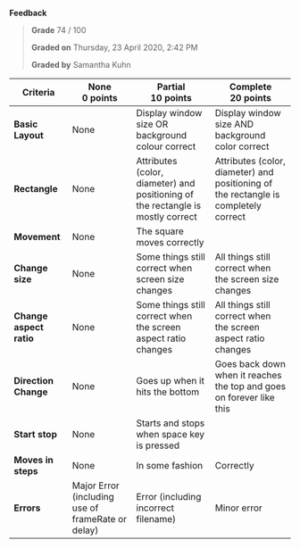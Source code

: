 **Feedback**

> **Grade** 74 / 100
>
> **Graded on** Thursday, 23 April 2020, 2:42 PM
>
> **Graded by** Samantha Kuhn

| **Criteria** | **None<br>0 points** | **Partial<br>10 points** | **Complete<br>20 points** |
| --- | --- | --- | --- |
| **Basic Layout** | None | Display window size OR background colour correct | Display window size AND background color correct |
| **Rectangle** | None | Attributes (color, diameter) and positioning of the rectangle is mostly correct | Attributes (color, diameter) and positioning of the rectangle is completely correct |
| **Movement** | None | The square moves correctly | |
| **Change size** | None | Some things still correct when screen size changes | All things still correct when the screen size changes |
| **Change aspect ratio** | None | Some things still correct when the screen aspect ratio changes | All things still correct when the screen aspect ratio changes |
| **Direction Change** | None | Goes up when it hits the bottom | Goes back down when it reaches the top and goes on forever like this |
| **Start stop** | None | Starts and stops when space key is pressed | |
| **Moves in steps** | None | In some fashion | Correctly |
| **Errors** | Major Error (including use of frameRate or delay) | Error (including incorrect filename) | Minor error | No errors |

